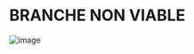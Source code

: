 # BRANCHE NON VIABLE
![image](https://github.com/A1oneeee/1v1JavaScript/assets/116378179/c37b9b7e-fbe8-4381-85d9-3d9ad871ca43)
